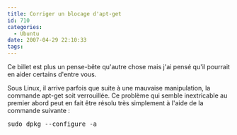 ```yaml
---
title: Corriger un blocage d'apt-get
id: 710
categories:
  - Ubuntu
date: 2007-04-29 22:10:33
tags:
---
```


Ce billet est plus un pense-bête qu'autre chose mais j'ai pensé qu'il pourrait en aider certains d'entre vous.

Sous Linux, il arrive parfois que suite à une mauvaise manipulation, la commande apt-get soit verrouillée. Ce problème qui semble inextricable au premier abord peut en fait être résolu très simplement à l'aide de la commande suivante&nbsp;:
 <pre>sudo dpkg --configure -a</pre>